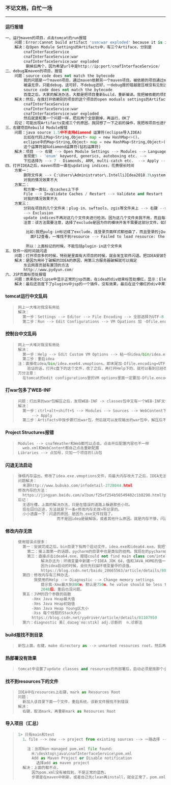 ### 不记文档，白忙一场

------

#### 运行报错

```python
一、运行maven的项目，点击tomcat的run报错
   	问题：Error:Cannot build artifact 'ssm:war exploded' because it is included into a circular 		dependency
	解决：在Open Module Settings的Artifacts中，有三个Artiface，分别是
		cnafInterfaceService
		cnafInterfaceService:war
		cnafInterfaceService:war exploded
         删掉后两个，因为希望url中是http://ip:port/cnafInterfaceService/
二、debug某maven的项目，报错
	问题：source code does not match the bytecode
    	我的问题是一个maven项目，通过maven依赖另一个maven项目。被依赖的项目通过maven的install指令打成		Jar包。可是一运行依赖别的项目的这个项目，就包奇怪的错误，比如：sql中某个标识符无效，可是我的sql		中压根没有这个字段好伐。
		被逼无奈，只能debug，这可好，不debug还好，一debug报的错越是压根没有见到过。就是上面写道的：
		source code does not match the bytecode
		百度之后，大家的解决办法，大都是把项目重新build，重新编译。我把被依赖的项目重新build，重新			install，把依赖别的项目的这个项目也重新build。运行，还是不行
	解决：然后，在我打开依赖别的项目的这个项目的open moduals settings的Artifacts的时候，赫然又看到，			Artifacts又变成了三个
		cnafInterfaceService
		cnafInterfaceService:war
		cnafInterfaceService:war exploded
		然后就是和第一个问题一样，把后两个全部删掉，再运行，OK了
	后记：可能出现Artifacts变成三个的原因，我回想了一下之前的操作，我把改项目也进行了rebuild，可能是重		新编译的时候，出现了好几个Artifacts。
三、右键项目Rebuild Module报错
	问题：java source 1.5中不支持diamond 运算符(eclipse导入IDEA)
		比如在代码上Map<String,Object> map = new HashMap<>()，
		eclipse中的Map<String,Object> map = new HashMap<String,Object>()变成了上面的，
		这个运算符就叫diamond运算符(钻石运算符)
	解决：项目 --> 右键 --> Open Module Settings --> Modules --> Language level -->
		发现是5 - 'enum' keyword, generics, autoboxing etc. -->
		下拉选择为 --> 7 - Diamonds, ARM, multi-catch etc.  --> Apply --> OK 
四、打开IDEA之后，maven项目一直在updating indices，花费很长时间
	方案一：
    	删除文件夹 --> C:\Users\Administrator\.IntelliJIdea2018.3\system\caches
		对我的情况效果不大
    方案二：
    	和方案一类似，在caches上下手
		File --> Invalidate Caches / Restart --> Validate and Restart
		对我的情况效果不大
    方案三：
		分别在项目的几个文件夹：plug-in、swftools、zgis等文件夹上 --> 右键 --> Mark Directory as
		--> Exclusion
		update indices不再对这几个文件夹进行检测。因为这几个文件夹我不用，而且每次都花费绝大时间。		
        注意：该方法需要注意，选择了exclude是因为你的模块开发不需要这部分文件。如果你的模块运行是需要这			些文件的，千万不能标记为exclude，因为build项目/tomcat run时候的自动build，都不会包含这部分文		  件。
         
         比如:我把pulg-in标记成了exclude，连登录页面样式都扭曲了，而且登录的jQuery的函数也不能用，页
           面F12查看，一堆找不到resource --> Failed to load resource: the server responded with a 		   status of 404 (Not Found):bootstrap.css/jquery-1.8.3.min.js/jquery.cookie.js等等
		 
         所以：上面标记的时候，不能包括plugin-in这个文件夹
五、软件一段时间就闪退
	问题：打开项目多的时候，特别是里面有大项目的时候，就会发生软件闪退。把IDEA安装包下的bin下的				idea64.exe.vmoptions和idea64.exe.vmoptions中的-Xmx最大内存改为1024m。没有解决问题
	解决：是因为用补丁破解的IDEA的原因，用第三方服务器破解就可以搞定
		东云网首页就有置顶的方法
		http://www.pydyun.com/
六、JSP页面标签处报错
	问题：原来在eclipse中显示正常的jsp页面，在idea的div结束标签处爆红，显示：Element span is not 			closed。可是原来正常，而且span的没有结束标签，你在div结束标签处给我报错，我猜想肯定是idea的设			置出错。
	解决：最后还百度下了plugins中jsp的一个插件，没有效果，最后在这个爆红的div中果真找到了其中一个span标		  签结束标签写错了。写成了<span>排序方式<span>。idea够强大的，检查够仔细，但是能在span处报错就更		   好了。
```

#### tomcat运行中文乱码

> ```python
> 网上一大堆对我没有用处
> 解决：
> 	第一步：Settings --> Editor --> File Encoding --> 全部选择为UTF-8
> 	第二步：Run --> Edit Configurations --> VM Opations 加 -Dfile.encoding=UTF-8
> ```

#### 控制台中文乱码

> ```python
> 网上一大堆对我没有用处
> 解决：
> 	第一步：Help --> Edit Custom VM Options --> 粘一份idea/bin/idea.exe64.vmoptions的内容 --> 		末尾加-Dfile.encoding=UTF-8
> 	第二步：重启idea
> 注：直接改idea/bin/idea.exe64.vmoptions，即末尾加-Dfile.encoding=UTF-8是没有用的，因为idea引用	  的是C:\Users\用户名\.IntelliJIdea2018.1\config\idea64.exe.vmoptions文件。
>     验证的话，打开c盘下的这个文件，改了之后，再打开Help下的，就可以看到已经改过了。
> 万分注意：
> 	在tomcat的edit configurations里的VM options里面一定要加-Dfile.encoding=UTF-8
> ```

#### 打war包多了WEB-INF

> ```python
> 问题：打出来的war包解压之后，发现WEB-INF -> classes包中又有一个WEB-INF文件夹，还很大。
> 解决：
> 	第一步：ctrl+alt+shift+S --> Modules --> Sources --> WebContent下的WEB-INF标识为Excluded
> 		--> Apply
> 	第二步：Artifacts中按步骤打出war包，然后就可以发现输出的war包中，解压后不再有多余的WEB-INF了
> ```

#### Project Structures报错

> ```python
> Modules --> cnafWeather和Web都可以点击，点击开后配置内容也不一样
> 	web.xml和WebContent都自己点击重新配置
> Libraries --> 点加号，只加一个项目的lib包
> ```
>

#### 闪退无法启动

> ```python
> 弹框内存溢出，修改了idea.exe.vmoptions文件，将最大内存改大了之后，IDEA无法启动，直接闪退。
> 问题解决：
> 	来源http://www.bubuko.com/infodetail-2728044.html
> 修改内存的方法：
> 	https://jingyan.baidu.com/album/f25ef254b56549482c1b8290.html?picindex=3
> 后记：
> 	无语吐槽，上面的解决办法，只是在错误的道路上躲避那些小坑。
> 	现在回归正途，方法就是下一条<修改内存无效>所记录的。
> 	小小透露一下：闪退的原因，是因为.exe文件找错了。
>                  而不是因idea是破解版，或者其他什么原因。就是内存不够，闪退而已
> ```

#### 修改内存无效

> ```python
> 使用错误点很多：
> 	第一：安装完成之后，bin目录下有两个启动文件，idea.exe和idea64.exe。我把它的路径加在了环境变量           中，一直用cmd的idea启动。这是错误的。正确姿势是：idea.exe是给32位电脑系统用的，                   idea64.exe是给64位电脑系统用的。所以我应该用cmd的idea64启动。
>     第二：接上面第一的话题，pycharm的目录中也是类似的结构。我现在的pycharm的bin目录下只有一个               pycharm64.exe，我记得当初安装的过程中是有一个选项的。
>     第三：直接点击idea64.exe，报错could not find main class com/intellij/idea/main
>           解决办法为：环境变量中新建一个IDEA_JDK_64，值和JAVA_HOME的值一样，然后引入Path中。
>           因为idea启动的时候，会优先扫描环境变量中的该值。
>           https://blog.csdn.net/baidu_28665563/article/details/80911930
> 	第四：修改内存有三种办法，
> 		 我使用的Help --> Diagnostic --> Change memory settings
>           提示我-Xmx最大到800m，默认是750m，he value should be less than 800 for 32 bit                 system，可是我的电脑明明是64位的。原因就是上面的第一所述，启动文件用错了，我应该用                 idea64.exe来启动idea。用idea64.exe启动后，再重复上面的步骤，发现最大可以到1125，我改为
>           2048后，重启也没问题。
> 	第五：JVM的四个参数的函数
> 		-Xmx Java Heap最大值
> 		-Xms Java Heap初始值
> 		-Xmn Java Heap Young区大小
> 		-Xss 每个线程的Stack大小
> 		https://blog.csdn.net/yydriver/article/details/81107950
> 	第六：diagnostic 美[ˌdaɪəgˈnɑ:stɪk] adj.诊断的  n.诊断法	
> ```
>

#### build报找不到目录

> ```python
> 新包上面，右键，make directory as --> unmarked resources root，然后再标记为resources root。应该是idea没有反应过来。先解除标识，再标识。就好了
> ```

#### 热部署没有效果

> ```python
> tomcat中设置了update classes and resources的热部署后，启动必须是按那个小虫子启动，就是必须是debug模式下，热部署才会生效。
> ```

#### 找不到resources下的文件

> ```python
> IDEA中在resources上右键，mark as Resources Root
> 问题：
> 	新加入该目录下面一个文件，重启系统，该新文件报找不到错误
> 解决：
> 	右键，取消mark，再重新mark as Resources Root
> ```

#### 导入项目（汇总）

> ```python
> 1> 只有main和test
> 	1、file --> new --> project from existing sources --> 一路选择 --> .. --> new 			window --> 然后出现一个报错，没有找到web什么，add in a new project什么 --> 再出来已经是		正常项目的目录格式 --> 把main和test结合在了一起
>     
>     注：出现Non-managed pom.xml file found:
> 		H:\desktop\java\cnafInterfaceService\pom.xml
> 		Add as Maven Project or Disable notification
>         选择add as maven project
> 	解决：上面的都不点，
>     	因为pom.xml没有被找到，不是正常的蓝色，
> 		步骤是在maven中刷新，或者自己先clean再install，就会正常了，pom.xml也正常被发现。
> ```
>
> 

